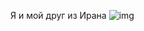 
Я и мой друг из Ирана
![img](https://sun9-33.userapi.com/impg/tuE8YpqjzCXmJtDebDYtC7CBCYuLMGGZV2JrfA/43jUTCtSOZM.jpg?size=1620x2160&quality=95&sign=c886d944014f37079d3d6983774cbea8&type=album)
